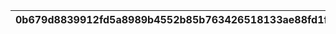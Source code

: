 |0b679d8839912fd5a8989b4552b85b763426518133ae88fd1f51a8e498cd5480|18d60a8aeeb34f98604f4d195d9428d1573934e67d74d1e4ddaaacbb1c987736|6a9ececae64e0625d6af27e0ebee4fc387bdb0ad8ec7df95e4cadc9eaa847430|8b60faf0fd8a61f9d7a9b74882f701cf2bb842d7dcc18271de39988873dd7fd3|0541da413c811da2111a16d4a7933b9ef3b7731f0fc47f91030a0a577412544d|
| --- | --- | --- | --- | --- |